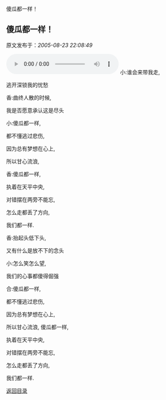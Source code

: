 傻瓜都一样！
## 傻瓜都一样！

 原文发布于：*2005-08-23 22:08:49*

![傻瓜都一样！](http&#58;//www.ksolu.com/yx/fc/傻瓜都一样.wma)
 小&#58;谁会来带我走,

逃开深锁我的忧愁

香&#58;曲终人散的时候,

我是否愿意承认这是尽头

小&#58;傻瓜都一样,

都不懂逃过悲伤,

因为总有梦想在心上,

所以甘心流浪,

香&#58;傻瓜都一样,

执着在天平中央,

对错摆在两旁不能忘,

怎么走都丢了方向,

我们都一样.

香&#58;抬起头低下头,

又有什么是放不下的念头

小&#58;怎么笑怎么望,

我们的心事都傻得倔强

合&#58;傻瓜都一样,

都不懂逃过悲伤,

因为总有梦想在心上,

所以甘心流浪,
傻瓜都一样,

执着在天平中央,

对错摆在两旁不能忘,

怎么走都丢了方向,

我们都一样.

[返回目录](index.html)
